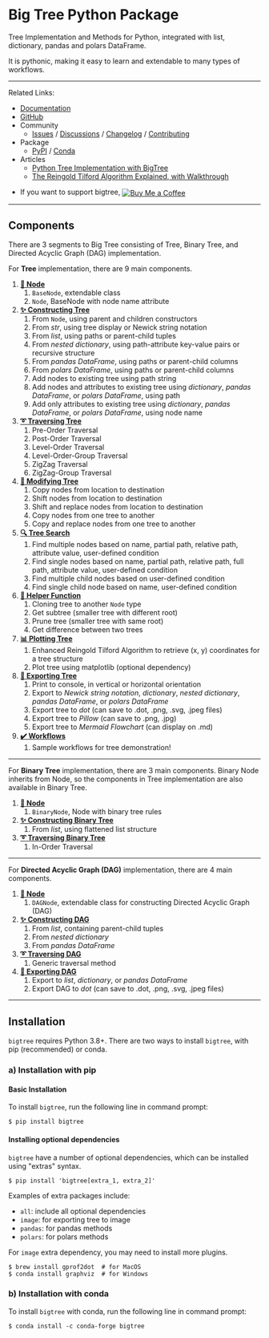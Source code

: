 # Big Tree Python Package

Tree Implementation and Methods for Python, integrated with list, dictionary, pandas and polars DataFrame.

It is pythonic, making it easy to learn and extendable to many types of workflows.

----

Related Links:
- [Documentation](https://bigtree.readthedocs.io/)
- [GitHub](https://github.com/kayjan/bigtree/)
- Community
  - [Issues](https://github.com/kayjan/bigtree/issues)
  / [Discussions](https://github.com/kayjan/bigtree/discussions)
  / [Changelog](https://github.com/kayjan/bigtree/blob/master/CHANGELOG.md)
  / [Contributing](https://bigtree.readthedocs.io/en/stable/home/contributing/)
- Package
  - [PyPI](https://pypi.org/project/bigtree/)
  / [Conda](https://anaconda.org/conda-forge/bigtree)
- Articles
  - [Python Tree Implementation with BigTree](https://towardsdatascience.com/python-tree-implementation-with-bigtree-13cdabd77adc#245a-94ae81f0b3f1)
  - [The Reingold Tilford Algorithm Explained, with Walkthrough](https://towardsdatascience.com/reingold-tilford-algorithm-explained-with-walkthrough-be5810e8ed93?sk=2db8e10398cee76c486c4b06b0b33322)
- <div><p>If you want to support bigtree, <a href="https://www.buymeacoffee.com/kayjan"><img src="https://img.shields.io/badge/Buy_Me_A_Coffee-FFDD00?style=for-the-badge&logo=buy-me-a-coffee&logoColor=black" alt="Buy Me a Coffee" style="vertical-align:middle"></a></p></div>

-----

## Components
There are 3 segments to Big Tree consisting of Tree, Binary Tree, and Directed Acyclic Graph (DAG) implementation.

For **Tree** implementation, there are 9 main components.

1. [**🌺 Node**](https://bigtree.readthedocs.io/en/stable/bigtree/node/node)
   1. ``BaseNode``, extendable class
   2. ``Node``, BaseNode with node name attribute
2. [**✨ Constructing Tree**](https://bigtree.readthedocs.io/en/stable/bigtree/tree/construct/)
   1. From `Node`, using parent and children constructors
   2. From *str*, using tree display or Newick string notation
   3. From *list*, using paths or parent-child tuples
   4. From *nested dictionary*, using path-attribute key-value pairs or recursive structure
   5. From *pandas DataFrame*, using paths or parent-child columns
   6. From *polars DataFrame*, using paths or parent-child columns
   7. Add nodes to existing tree using path string
   8. Add nodes and attributes to existing tree using *dictionary*, *pandas DataFrame*, or *polars DataFrame*, using path
   9. Add only attributes to existing tree using *dictionary*, *pandas DataFrame*, or *polars DataFrame*, using node name
3. [**➰ Traversing Tree**](https://bigtree.readthedocs.io/en/stable/bigtree/utils/iterators/)
   1. Pre-Order Traversal
   2. Post-Order Traversal
   3. Level-Order Traversal
   4. Level-Order-Group Traversal
   5. ZigZag Traversal
   6. ZigZag-Group Traversal
4. [**📝 Modifying Tree**](https://bigtree.readthedocs.io/en/stable/bigtree/tree/modify/)
   1. Copy nodes from location to destination
   2. Shift nodes from location to destination
   3. Shift and replace nodes from location to destination
   4. Copy nodes from one tree to another
   5. Copy and replace nodes from one tree to another
5. [**🔍 Tree Search**](https://bigtree.readthedocs.io/en/stable/bigtree/tree/search/)
   1. Find multiple nodes based on name, partial path, relative path, attribute value, user-defined condition
   2. Find single nodes based on name, partial path, relative path, full path, attribute value, user-defined condition
   3. Find multiple child nodes based on user-defined condition
   4. Find single child node based on name, user-defined condition
6. [**🔧 Helper Function**](https://bigtree.readthedocs.io/en/stable/bigtree/tree/helper/)
   1. Cloning tree to another `Node` type
   2. Get subtree (smaller tree with different root)
   3. Prune tree (smaller tree with same root)
   4. Get difference between two trees
7. [**📊 Plotting Tree**](https://bigtree.readthedocs.io/en/stable/bigtree/utils/plot/)
   1. Enhanced Reingold Tilford Algorithm to retrieve (x, y) coordinates for a tree structure
   2. Plot tree using matplotlib (optional dependency)
8. [**🔨 Exporting Tree**](https://bigtree.readthedocs.io/en/stable/bigtree/tree/export/)
   1. Print to console, in vertical or horizontal orientation
   2. Export to *Newick string notation*, *dictionary*, *nested dictionary*, *pandas DataFrame*, or *polars DataFrame*
   3. Export tree to *dot* (can save to .dot, .png, .svg, .jpeg files)
   4. Export tree to *Pillow* (can save to .png, .jpg)
   5. Export tree to *Mermaid Flowchart* (can display on .md)
9. [**✔️ Workflows**](https://bigtree.readthedocs.io/en/stable/bigtree/workflows/app_todo)
   1. Sample workflows for tree demonstration!

--------

For **Binary Tree** implementation, there are 3 main components.
Binary Node inherits from Node, so the components in Tree implementation are also available in Binary Tree.

1. [**🌿 Node**](https://bigtree.readthedocs.io/en/stable/bigtree/node/binarynode)
   1. ``BinaryNode``, Node with binary tree rules
2. [**✨ Constructing Binary Tree**](https://bigtree.readthedocs.io/en/stable/bigtree/binarytree/construct/)
   1. From *list*, using flattened list structure
3. [**➰ Traversing Binary Tree**](https://bigtree.readthedocs.io/en/stable/bigtree/utils/iterators/)
   1. In-Order Traversal

-----

For **Directed Acyclic Graph (DAG)** implementation, there are 4 main components.

1. [**🌼 Node**](https://bigtree.readthedocs.io/en/stable/bigtree/node/dagnode)
   1. ``DAGNode``, extendable class for constructing Directed Acyclic Graph (DAG)
2. [**✨ Constructing DAG**](https://bigtree.readthedocs.io/en/stable/bigtree/dag/construct/)
   1. From *list*, containing parent-child tuples
   2. From *nested dictionary*
   3. From *pandas DataFrame*
3. [**➰ Traversing DAG**](https://bigtree.readthedocs.io/en/stable/bigtree/utils/iterators/)
   1. Generic traversal method
4. [**🔨 Exporting DAG**](https://bigtree.readthedocs.io/en/stable/bigtree/dag/export/)
   1. Export to *list*, *dictionary*, or *pandas DataFrame*
   2. Export DAG to *dot* (can save to .dot, .png, .svg, .jpeg files)

-----

## Installation

`bigtree` requires Python 3.8+. There are two ways to install `bigtree`, with pip (recommended) or conda.

### a) Installation with pip

#### Basic Installation

To install `bigtree`, run the following line in command prompt:

```console
$ pip install bigtree
```

#### Installing optional dependencies

`bigtree` have a number of optional dependencies, which can be installed using "extras" syntax.

```console
$ pip install 'bigtree[extra_1, extra_2]'
```

Examples of extra packages include:

- `all`: include all optional dependencies
- `image`: for exporting tree to image
- `pandas`: for pandas methods
- `polars`: for polars methods

For `image` extra dependency, you may need to install more plugins.

```console
$ brew install gprof2dot  # for MacOS
$ conda install graphviz  # for Windows
```

### b) Installation with conda

To install `bigtree` with conda, run the following line in command prompt:

```console
$ conda install -c conda-forge bigtree
```
